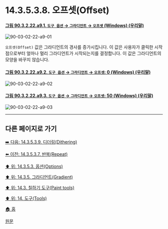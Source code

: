 # 14.3.5.3.8. 오프셋(Offset)

<a id="90-03-02-22-a9-01"></a>

#### [그림 90.3.2.22.a9.1. `도구 옵션` → `그라디언트` → `오프셋` (Windows) (우리말)](./90-03-02-22-gradient.md#90-03-02-22-a9-01)
![90-03-02-22-a9-01](https://github.com/wonder13662/gimp/assets/15767104/b0a233af-80f8-4b79-aa24-0e9c25e58fd8)

`오프셋(Offset)` 값은 그라디언트의 경사를 증가시킵니다. 이 값은 사용자가 클릭한 시작점으로부터 얼마나 멀리 그라디언트가 시작되는지를 결정합니다. 이 값은 그라디언트의 모양을 바꾸지 않습니다.

<a id="90-03-02-22-a9-02"></a>

#### [그림 90.3.2.22.a9.2. `도구 옵션` → `그라디언트` → `오프셋`: 0 (Windows) (우리말)](./90-03-02-22-gradient.md#90-03-02-22-a9-02)
![90-03-02-22-a9-02](https://github.com/wonder13662/gimp/assets/15767104/10595b32-0109-4b89-879f-3f49b83aafa0)

<a id="90-03-02-22-a9-03"></a>

#### [그림 90.3.2.22.a9.3. `도구 옵션` → `그라디언트` → `오프셋`: 50 (Windows) (우리말)](./90-03-02-22-gradient.md#90-03-02-22-a9-03)
![90-03-02-22-a9-03](https://github.com/wonder13662/gimp/assets/15767104/ced4ebb2-04a2-4e6a-aba1-6e76ef7f9006)

***

## 다른 페이지로 가기

[➡️ 다음: 14.3.5.3.9. 디더링(Dithering)](./14-03-05-03-09-dithering.md)

[⬅️ 이전: 14.3.5.3.7. 반복(Repeat)](./14-03-05-03-07-repeat.md)

[⬆️ 위: 14.3.5.3. 옵션(Options)](14-03-05-03-00-options.md)

[⬆️ 위: 14.3.5. 그라디언트(Gradient)](./14-03-05-00-gradient.md)

[⬆️ 위: 14.3. 칠하기 도구(Paint tools)](./14-03-00-paint-tools.md)

[⬆️ 위: 14. 도구(Tools)](./14-00-tools.md)

[🏠 홈](./00-home.md)

[원문](https://docs.gimp.org/2.10/ko/gimp-tool-bucket-fill.html#idm12721)
